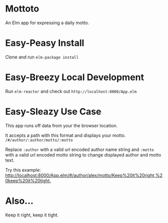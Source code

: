Mottoto
=======

An Elm app for expressing a daily motto.

# Easy-Peasy Install
Clone and run `elm-package install`

# Easy-Breezy Local Development
Run `elm-reactor` and check out `http://localhost:8000/App.elm`

# Easy-Sleazy Use Case
This app runs off data from your the browser location.

It accepts a path with this format and displays your motto.
`/#/author/:author/motto/:motto`

Replace `:author` with a valid url encoded author name string and `:motto` with a valid url encoded motto string to change displayed author and motto text.

Try this example:
[http://localhost:8000/App.elm/#/author/alex/motto/Keep%20it%20right,%20keep%20it%20tight.](http://localhost:8000/App.elm/#/author/alex/motto/Keep%20it%20right,%20keep%20it%20tight.)

# Also...
Keep it right, keep it tight.
